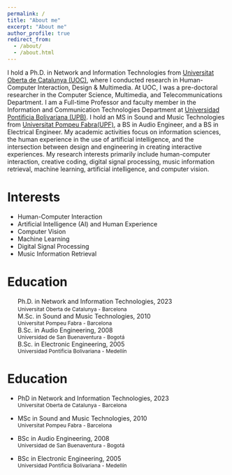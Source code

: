 ```yaml
---
permalink: /
title: "About me"
excerpt: "About me"
author_profile: true
redirect_from: 
  - /about/
  - /about.html
---
```


I hold a Ph.D. in Network and Information Technologies from [Universitat Oberta de Catalunya (UOC)](https://uoc.edu), where I conducted research in Human-Computer Interaction, Design & Multimedia. At UOC, I was a pre-doctoral researcher in the Computer Science, Multimedia, and Telecommunications Department. I am a Full-time Professor and faculty member in the Information and Communication Technologies Department at [Universidad Pontificia Bolivariana (UPB)](https://upb.edu.co). I hold an MS in Sound and Music Technologies from [Universitat Pompeu Fabra(UPF)](https://www.upf.edu/en/), a BS in Audio Engineer, and a BS in Electrical Engineer. My academic activities focus on information sciences, the human experience in the use of artificial intelligence, and the intersection between design and engineering in creating interactive experiences. My research interests primarily include human-computer interaction, creative coding, digital signal processing, music information retrieval, machine learning, artificial intelligence, and computer vision.

Interests
======
- Human-Computer Interaction
- Artificial Intelligence (AI) and Human Experience
- Computer Vision
- Machine Learning
- Digital Signal Processing
- Music Information Retrieval

Education
=====
<ul style="list-style-type: none;">
  <li><i class="fas fa-graduation-cap"></i> Ph.D. in Network and Information Technologies, 2023<br><span style="font-size:9pt;">Universitat Oberta de Catalunya - Barcelona</span></li>
  <li><i class="fas fa-graduation-cap"></i> M.Sc. in Sound and Music Technologies, 2010</li>
  <span style="font-size:9pt;">Universitat Pompeu Fabra - Barcelona</span>
  <li><i class="fas fa-graduation-cap"></i> B.Sc. in Audio Engineering, 2008</li>
  <span style="font-size:9pt;">Universidad de San Buenaventura - Bogotá</span>
  <li><i class="fas fa-graduation-cap"></i> B.Sc. in Electronic Engineering, 2005</li>
  <span style="font-size:9pt;">Universidad Pontificia Bolivariana - Medellín</span>
</ul>

Education
=====
* PhD in Network and Information Technologies, 2023  
    <span style="font-size:9pt;">Universitat Oberta de Catalunya - Barcelona</span>
    
* MSc in Sound and Music Technologies, 2010  
    <span style="font-size:9pt;">Universitat Pompeu Fabra - Barcelona</span>
  
* BSc in Audio Engineering, 2008  
    <span style="font-size:9pt;">Universidad de San Buenaventura - Bogotá</span>
  
* BSc in Electronic Engineering, 2005  
    <span style="font-size:9pt;">Universidad Pontificia Bolivariana - Medellín</span>  
  
